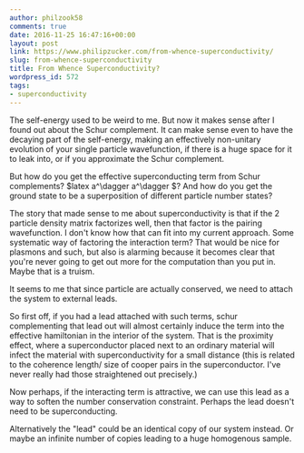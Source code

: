 ```yaml
---
author: philzook58
comments: true
date: 2016-11-25 16:47:16+00:00
layout: post
link: https://www.philipzucker.com/from-whence-superconductivity/
slug: from-whence-superconductivity
title: From Whence Superconductivity?
wordpress_id: 572
tags:
- superconductivity
---
```


The self-energy used to be weird to me. But now it makes sense after I found out about the Schur complement. It can make sense even to have the decaying part of the self-energy, making an effectively non-unitary evolution of your single particle wavefunction, if there is a huge space for it to leak into, or if you approximate the Schur complement.

But how do you get the effective superconducting term from Schur complements? $latex a^\dagger a^\dagger $? And how do you get the ground state to be a superposition of different particle number states?

The story that made sense to me about superconductivity is that if the 2 particle density matrix factorizes well, then that factor is the pairing wavefunction. I don't know how that can fit into my current approach. Some systematic way of factoring the interaction term? That would be nice for plasmons and such, but also is alarming because it becomes clear that you're never going to get out more for the computation than you put in. Maybe that is a truism.

It seems to me that since particle are actually conserved, we need to attach the system to external leads.

So first off, if you had a lead attached with such terms, schur complementing that lead out will almost certainly induce the term into the effective hamiltonian in the interior of the system. That is the proximity effect, where a superconductor placed next to an ordinary material will infect the material with superconductivity for a small distance (this is related to the coherence length/ size of cooper pairs in the superconductor. I've never really had those straightened out precisely.)

Now perhaps, if the interacting term is attractive, we can use this lead as a way to soften the number conservation constraint. Perhaps the lead doesn't need to be superconducting.

Alternatively the "lead" could be an identical copy of our system instead. Or maybe an infinite number of copies leading to a huge homogenous sample.







